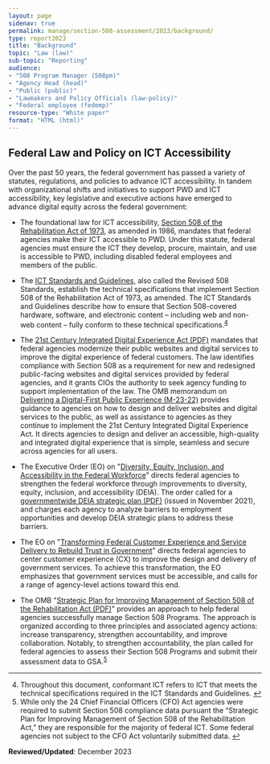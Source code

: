 ```yaml
---
layout: page
sidenav: true
permalink: manage/section-508-assessment/2023/background/
type: report2023
title: "Background"
topic: "Law (law)"
sub-topic: "Reporting"
audience:
- "508 Program Manager (508pm)"
- "Agency Head (head)"
- "Public (public)"
- "Lawmakers and Policy Officials (law-policy)"
- "Federal employee (fedemp)"
resource-type: "White paper"
format: "HTML (html)"
---
```

## Federal Law and Policy on ICT Accessibility
Over the past 50 years, the federal government has passed a variety of statutes, regulations, and policies to advance ICT accessibility. In tandem with organizational shifts and initiatives to support PWD and ICT accessibility, key legislative and executive actions have emerged to advance digital equity across the federal government:

* The foundational law for ICT accessibility, <a href="https://www.govinfo.gov/content/pkg/USCODE-2011-title29/html/USCODE-2011-title29-chap16-subchapV-sec794d.htm" target="_blank">Section 508 of the Rehabilitation Act of 1973</a>, as amended in 1986, mandates that federal agencies make their ICT accessible to PWD. Under this statute, federal agencies must ensure the ICT they develop, procure, maintain, and use is accessible to PWD, including disabled federal employees and members of the public.

* The <a href="https://www.access-board.gov/ict/" target="_blank">ICT Standards and Guidelines</a>, also called the Revised 508 Standards, establish the technical specifications that implement Section 508 of the Rehabilitation Act of 1973, as amended. The ICT Standards and Guidelines describe how to ensure that Section 508-covered hardware, software, and electronic content – including web and non-web content – fully conform to these technical specifications.<sup><a href="#fn4" id="fr4">4</a></sup> 

* The <a href="https://www.congress.gov/115/plaws/publ336/PLAW-115publ336.pdf" target="_blank">21st Century Integrated Digital Experience Act (PDF)</a> mandates that federal agencies modernize their public websites and digital services to improve the digital experience of federal customers. The law identifies compliance with Section 508 as a requirement for new and redesigned public-facing websites and digital services provided by federal agencies, and it grants CIOs the authority to seek agency funding to support implementation of the law. The OMB memorandum on <a href="https://www.whitehouse.gov/omb/management/ofcio/delivering-a-digital-first-public-experience/#I" target="_blank">Delivering a Digital-First Public Experience (M-23-22)</a> provides guidance to agencies on how to design and deliver websites and digital services to the public, as well as assistance to agencies as they continue to implement the 21st Century Integrated Digital Experience Act. It directs agencies to design and deliver an accessible, high-quality and integrated digital experience that is simple, seamless and secure across agencies for all users.

* The Executive Order (EO) on "<a href="https://www.federalregister.gov/documents/2021/06/30/2021-14127/diversity-equity-inclusion-and-accessibility-in-the-federal-workforce" target="_blank">Diversity, Equity, Inclusion, and Accessibility in the Federal Workforce</a>" directs federal agencies to strengthen the federal workforce through improvements to diversity, equity, inclusion, and accessibility (DEIA). The order called for a <a href="https://www.whitehouse.gov/wp-content/uploads/2021/11/Strategic-Plan-to-Advance-Diversity-Equity-Inclusion-and-Accessibility-in-the-Federal-Workforce-11.23.21.pdf" target="_blank">governmentwide DEIA strategic plan (PDF)</a> (issued in November 2021), and charges each agency to analyze barriers to employment opportunities and develop DEIA strategic plans to address these barriers.

* The EO on "<a href="https://www.federalregister.gov/documents/2021/12/16/2021-27380/transforming-federal-customer-experience-and-service-delivery-to-rebuild-trust-in-government" target="_blank">Transforming Federal Customer Experience and Service Delivery to Rebuild Trust in Government</a>" directs federal agencies to center customer experience (CX) to improve the design and delivery of government services. To achieve this transformation, the EO emphasizes that government services must be accessible, and calls for a range of agency-level actions toward this end.

* The OMB "<a href="https://obamawhitehouse.archives.gov/sites/default/files/omb/procurement/memo/strategic-plan-508-compliance.pdf" target="_blank">Strategic Plan for Improving Management of Section 508 of the Rehabilitation Act (PDF)</a>" provides an approach to help federal agencies successfully manage Section 508 Programs. The approach is organized according to three principles and associated agency actions: increase transparency, strengthen accountability, and improve collaboration. Notably, to strengthen accountability, the plan called for federal agencies to assess their Section 508 Programs and submit their assessment data to GSA.<sup><a href="#fn5" id="fr5">5</a></sup>

--- 

<div>
    <h2 style="position: absolute; clip: rect(0 0 0 0); visibility: hidden; opacity: 0;" id="footnote-label">Footnotes</h2>
    <ol start="4">
        <li id="fn4">Throughout this document, conformant ICT refers to ICT that meets the technical specifications required in the ICT Standards and Guidelines. <a href="#fr4" aria-label="Back to content">↩</a></li>
        <li id="fn5">While only the 24 Chief Financial Officers (CFO) Act agencies were required to submit Section 508 compliance data pursuant the “Strategic Plan for Improving Management of Section 508 of the Rehabilitation Act,” they are responsible for the majority of federal ICT. Some federal agencies not subject to the CFO Act voluntarily submitted data. <a href="#fr5" aria-label="Back to content">↩</a></li>
    </ol>
</div>

**Reviewed/Updated**: December 2023